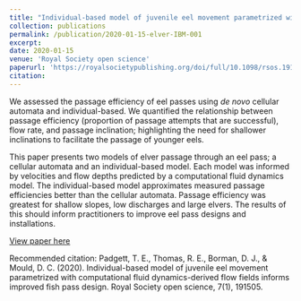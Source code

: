 ```yaml
---
title: "Individual-based model of juvenile eel movement parametrized with computational fluid dynamics-derived flow fields informs improved fish pass design"
collection: publications
permalink: /publication/2020-01-15-elver-IBM-001
excerpt: 
date: 2020-01-15
venue: 'Royal Society open science'
paperurl: 'https://royalsocietypublishing.org/doi/full/10.1098/rsos.191505'
citation: 
---
```


We assessed the passage efficiency of eel passes using _de novo_ cellular automata and individual-based. We quantified the relationship between passage efficiency (proportion of passage attempts that are successful), flow rate, and passage inclination; highlighting the need for shallower inclinations to facilitate the passage of younger eels.

This paper presents two models of elver passage through an eel pass; a cellular automata and an individual-based model. Each model was informed by velocities and flow depths predicted by a computational fluid dynamics model. The individual-based model approximates measured passage efficiencies better than the cellular automata. Passage efficiency was greatest for shallow slopes, low discharges and large elvers. The results of this should inform practitioners to improve eel pass designs and installations.

[View paper here](https://royalsocietypublishing.org/doi/full/10.1098/rsos.191505)

Recommended citation: Padgett, T. E., Thomas, R. E., Borman, D. J., & Mould, D. C. (2020). Individual-based model of juvenile eel movement parametrized with computational fluid dynamics-derived flow fields informs improved fish pass design. Royal Society open science, 7(1), 191505.
